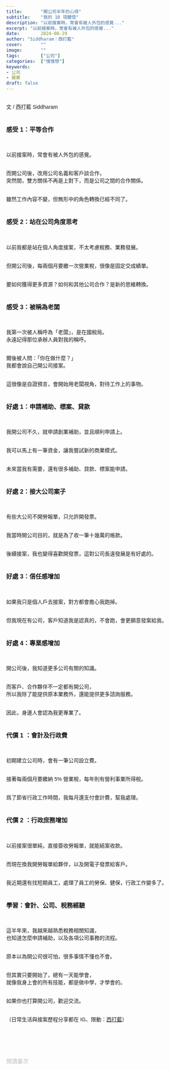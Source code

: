 ```yaml
---
title:       "開公司半年的心得"
subtitle:    "我的 10 項體悟"
description: "以前接案時，常會有被人外包的感覺..."
excerpt: "以前接案時，常會有被人外包的感覺..."
date:        2024-08-29
author: "Siddharam｜西打藍"
cover:       ""
image:       ""
tags:        ["公司"]
categories:  ["慢慢想"]
keywords:
- 公司
- 接案
draft: false
---
```


<article style="font-family: 'Noto Sans TC', '微軟正黑體', sans-serif; font-weight: 300;">

<br>文 / 西打藍 Siddharam<br><br>

<h3 class="article-h1-color">感受 1：平等合作</h3><br>

以前接案時，常會有被人外包的感覺。<br><br>

而開公司後，改用公司名義和客戶談合作，<br>
突然間，雙方關係不再是上對下，而是公司之間的合作關係。<br><br>

雖然工作內容不變，但無形中的角色轉換已經不同了。<br><br>


<h3 class="article-h1-color">感受 2：站在公司角度思考</h3><br>

以前我都是站在個人角度接案，不太考慮稅務、業務發展。<br><br>

但開公司後，每兩個月要繳一次營業稅，很像是固定交成績單。<br><br>

要如何獲得更多資源？如何和其他公司合作？是新的思維轉換。<br><br>


<h3 class="article-h1-color">感受 3：被稱為老闆</h3><br>

我第一次被人稱呼為「老闆」，是在國稅局。<br>
永遠記得那位承辦人員對我的稱呼。<br><br>

爾後被人問：「你在做什麼？」<br>
我都會說自己開公司接案。<br><br>

這很像是自證預言，會開始用老闆視角，對待工作上的事物。<br><br>



<h3 class="article-h1-color">好處 1：申請補助、標案、貸款</h3><br>

我開公司不久，就申請創業補助，並且順利申請上。<br><br>

我可以馬上有一筆資金，讓我嘗試新的商業模式。<br><br>

未來當我有需要，還有很多補助、貸款、標案能申請。<br><br>


<h3 class="article-h1-color">好處 2：接大公司案子</h3><br>

有些大公司不開勞報單，只允許開發票。<br><br>

我當時開公司目的，就是為了收一筆十幾萬的帳款。<br><br>

後續接案，我也變得喜歡開發票，這對公司長遠發展是有好處的。<br><br>


<h3 class="article-h1-color">好處 3：信任感增加</h3><br>

如果我只是個人戶去接案，對方都會擔心我跑掉。<br><br>

但我現在有公司，客戶知道我是認真的，不會跑，會更願意發案給我。<br><br>


<h3 class="article-h1-color">好處 4：專業感增加</h3><br>

開公司後，我知道更多公司有關的知識。<br><br>

而客戶、合作夥伴不一定都有開公司，<br>
所以我除了能提供原本業務外，還能提供更多諮詢服務。<br><br>

因此，身邊人會認為我更專業了。<br><br>


<h3 class="article-h1-color">代價 1 ：會計及行政費</h3><br>

初期建立公司時，會有一筆公司設立費。<br><br>

接著每兩個月要繳納 5% 營業稅，每年則有營利事業所得稅。<br><br>

爲了節省行政工作時間，我每月還支付會計費，幫我處理。<br><br>


<h3 class="article-h1-color">代價 2 ：行政庶務增加</h3><br>

以前接案很單純，直接簽收勞報單，就能結案收款。<br><br>

而現在換我開勞報單給夥伴，以及開電子發票給客戶。<br><br>

我近期還有找短期員工，處理了員工的勞保、健保，行政工作變多了。<br><br>


<h3 class="article-h1-color">學習：會計、公司、稅務經驗</h3><br>

這半年來，我越來越熟悉稅務相關知識，<br>
也知道怎麼申請補助，以及各項公司事務的流程。<br><br>

原本以為開公司很可怕，很多事情不懂也不會。<br><br>

但其實只要開始了，總有一天能學會，<br>
就像我身上會的所有技能，都是做中學，才學會的。<br><br>

如果你也打算開公司，歡迎交流。<br><br>


<!-- 
<!-- 案例 > 證明案例 > 壞處 > 怎麼改變（列步驟） > 結語總結金句 -->


（日常生活與接案歷程分享都在 IG、限動：<a href="https://www.instagram.com/sidd.blue/" target="_blank">西打藍</a>）<br><br>

<!-- <h3 class="article-h1-color"></h3><br> -->





<br><br><br>

</article>

<div style="color: #bfbfbf; font-size: 15px;" id="busuanzi_container_page_pv">
  閱讀量<span id="busuanzi_value_page_pv"></span>次
</div>

<script src="../../js/post.js"></script>
